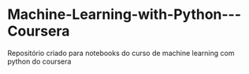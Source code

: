 # Machine-Learning-with-Python---Coursera
Repositório criado para notebooks do curso de machine learning com python do coursera

